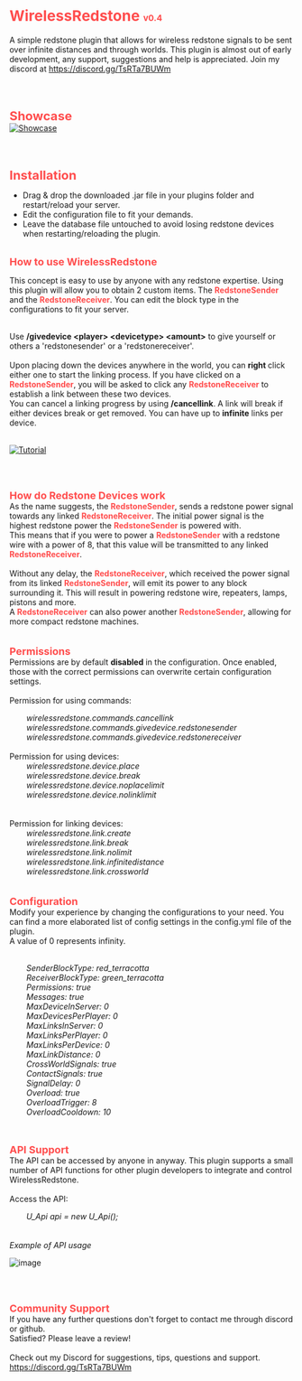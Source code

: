 # <span style="color: #ff4d4d"><b><span style="font-size: 26px">WirelessRedstone </span></b><span style="font-size: 15px">v0.4</span></span><br>
A simple redstone plugin that allows for wireless redstone signals to be sent over infinite distances and through worlds. This plugin is almost out of early development, any support, suggestions and help is appreciated. Join my discord at <a href="https://discord.gg/TsRTa7BUWm" target="_blank" class="externalLink" rel="nofollow">https://discord.gg/TsRTa7BUWm
</a><br>

<br>
<br>

<b><span style="font-size: 22px"><span style="color: #ff4d4d">Showcase</span></span></b><br>
[![Showcase](https://img.youtube.com/vi/I6f77D2jJmU/0.jpg)](https://www.youtube.com/watch?v=I6f77D2jJmU)

<br>
<br>

<b><span style="font-size: 22px"><span style="color: #ff4d4d">Installation</span></span></b><br>
<ul>
<li>Drag &amp; drop the downloaded .jar file in your plugins folder and restart/reload your server.</li>
<li>Edit the configuration file to fit your demands.</li>
<li>Leave the database file untouched to avoid losing redstone devices when restarting/reloading the plugin.</li>
</ul>
<br>
<b><span style="font-size: 18px"><span style="color: #ff4d4d">
How to use WirelessRedstone</span></span></b><br>

This concept is easy to use by anyone with any redstone expertise. Using this plugin will allow you to obtain 2 custom items. 
The <span style="color: #ff4d4d"><b>RedstoneSender</b></span> and the <span style="color: #ff4d4d"><b>RedstoneReceiver</b></span>. 
You can edit the block type in the configurations to fit your server.

<br>
Use <b>/givedevice &lt;player&gt; &lt;devicetype&gt; &lt;amount&gt;</b> to give yourself or others a 'redstonesender' or a 'redstonereceiver'.<br>
<br>
Upon placing down the devices anywhere in the world, you can <b>right </b>click either one to start the linking process. If you have clicked on a <span style="color: #ff4d4d"><b>RedstoneSender</b></span>, you will be asked to click any <span style="color: #ff4d4d"><b>RedstoneReceiver</b></span> to establish a link between these two devices.
<br>
You can cancel a linking progress by using <b>/cancellink</b>. A link will break if either devices break or get removed. You can have up to <b>infinite</b> links per device.
<br>
<br>

[![Tutorial](https://img.youtube.com/vi/O5CvW6SY454/0.jpg)](https://www.youtube.com/watch?v=O5CvW6SY454)

<br>
<br>

<b><span style="font-size: 18px"><span style="color: #ff4d4d">How do Redstone Devices work</span></span></b><br>
As the name suggests, the <span style="color: #ff4d4d"><b>RedstoneSender</b></span>, sends a redstone power signal towards any linked <span style="color: #ff4d4d"><b>RedstoneReceiver</b></span>. The initial power signal is the highest redstone power the <span style="color: #ff4d4d"><b>RedstoneSender</b></span> is powered with.
<br>
This means that if you were to power a <span style="color: #ff4d4d"><b>RedstoneSender</b></span> with a redstone wire with a power of 8, that this value will be transmitted to any linked <span style="color: #ff4d4d"><b>RedstoneReceiver</b></span>.
<br>
<br>
Without any delay, the <span style="color: #ff4d4d"><b>RedstoneReceiver</b></span>, which received the power signal from its linked <span style="color: #ff4d4d"><b>RedstoneSender</b></span>, will emit its power to any block surrounding it. This will result in powering redstone wire, repeaters, lamps, pistons and more.
<br>
A <span style="color: #ff4d4d"><b>RedstoneReceiver</b></span> can also power another <span style="color: #ff4d4d"><b>RedstoneSender</b></span>, allowing for more compact redstone machines.
<br>
<br>
<br>
<b><span style="font-size: 18px"><span style="color: #ff4d4d">Permissions</span></span></b><br>
Permissions are by default <b>disabled</b> in the configuration. Once enabled, those with the correct permissions can overwrite certain configuration settings.<br>
<br>
Permission for using commands:<br>
<div style="padding-left: 30px"><i> 
wirelessredstone.commands.cancellink<br>
wirelessredstone.commands.givedevice.redstonesender<br>
wirelessredstone.commands.givedevice.redstonereceiver
</i>&ZeroWidthSpace;</div>
<br>
Permission for using devices:<br>
<div style="padding-left: 30px"><i>
wirelessredstone.device.place<br>
wirelessredstone.device.break<br>
wirelessredstone.device.noplacelimit<br>
wirelessredstone.device.nolinklimit<br>
</i>&ZeroWidthSpace;</div>
<br>
Permission for linking devices:<br>
<div style="padding-left: 30px"><i> 
wirelessredstone.link.create<br>
wirelessredstone.link.break<br>
wirelessredstone.link.nolimit<br>
wirelessredstone.link.infinitedistance<br>
wirelessredstone.link.crossworld
</i>&ZeroWidthSpace;</div><br>
<br>
<b><span style="font-size: 18px"><span style="color: #ff4d4d">Configuration</span></span></b><br>
Modify your experience by changing the configurations to your need. You can find a more elaborated list of config settings in the config.yml file of the plugin.<br>
A value of 0 represents infinity.<br>
<br>
<div style="padding-left: 30px"><i>

SenderBlockType: red_terracotta<br>
ReceiverBlockType: green_terracotta<br>
Permissions: true<br>
Messages: true<br>
MaxDeviceInServer: 0<br>
MaxDevicesPerPlayer: 0<br>
MaxLinksInServer: 0<br>
MaxLinksPerPlayer: 0<br>
MaxLinksPerDevice: 0<br>
MaxLinkDistance: 0<br>
CrossWorldSignals: true<br>
ContactSignals: true<br>
SignalDelay: 0<br>
Overload: true<br>
OverloadTrigger: 8<br>
OverloadCooldown: 10<br>
</i>&ZeroWidthSpace;</div>
<br>
<b><span style="font-size: 18px"><span style="color: #ff4d4d">API Support</span></span></b><br>
The API can be accessed by anyone in anyway. This plugin supports a small number of API functions for other plugin developers to integrate and control WirelessRedstone.<br>
<br>
Access the API:<br>
<div style="padding-left: 30px"><i>
U_Api api = new U_Api();
</i>&ZeroWidthSpace;</div>
<br>
<br>
<i>Example of API usage</i><br>

![image](https://i.ibb.co/ySgbTN1/api.png)

<br>
<br>

<b><span style="font-size: 18px"><span style="color: #ff4d4d">Community Support</span></span></b><br>
If you have any further questions don't forget to contact me through discord or github.<br>
Satisfied? Please leave a review!<br>
<br>
Check out my Discord for suggestions, tips, questions and support.<br>
<a href="https://discord.gg/TsRTa7BUWm" target="_blank" class="externalLink" rel="nofollow">https://discord.gg/TsRTa7BUWm</a>
</blockquote>

